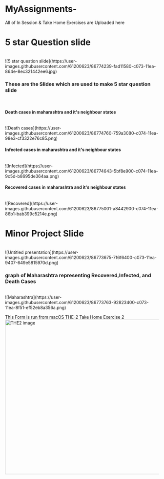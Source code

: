 # MyAssignments-

All of In Session & Take Home Exercises are Uploaded here
<br>
<h1>5 star Question slide</h1><br>
![5 star question slide](https://user-images.githubusercontent.com/61200623/86774239-fad11580-c073-11ea-864e-8ec321442ee6.jpg)<br>
<h3>These are the Slides which are used to make 5 star question slide</h3><br>
<h4>Death cases in maharashtra and it's neighbour  states</h4><br>
![Death cases](https://user-images.githubusercontent.com/61200623/86774760-759a3080-c074-11ea-98e3-cf3322e76c85.png)<br>
<h4>Infected cases in maharashtra and it's neighbour  states</h4><br>
![Infected](https://user-images.githubusercontent.com/61200623/86774643-5bf8e900-c074-11ea-9c5d-b8695de364aa.png)<br>
<h4>Recovered cases in maharashtra and it's neighbour  states</h4><br>
![Recovered](https://user-images.githubusercontent.com/61200623/86775001-a8442900-c074-11ea-86b1-bab399c5214e.png)<br>

<h1>Minor Project Slide</h1><br>
![Untitled presentation](https://user-images.githubusercontent.com/61200623/86773675-7f6f6400-c073-11ea-9407-649e5815970d.png)<br>
<h3>graph of Maharashtra representing Recovered,Infected, and Death Cases</h3><br>
![Maharashtra](https://user-images.githubusercontent.com/61200623/86773763-92823400-c073-11ea-8f51-ef52eb8a356a.png)<br>

This Form is run from macOS 
THE-2 Take Home Exercise 2
<br>
<img width="506" alt="THE2 image" src="https://user-images.githubusercontent.com/61200623/86533144-8b7ce980-beec-11ea-87a8-eb1ef9c03d03.png">

